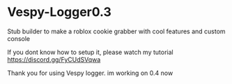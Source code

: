 # Vespy-Logger0.3
Stub builder to make a roblox cookie grabber with cool features and custom console

If you dont know how to setup it, please watch my tutorial
https://discord.gg/FyCUdSVqwa

Thank you for using Vespy logger. im working on 0.4 now
